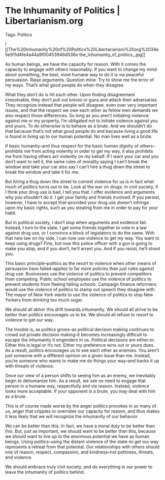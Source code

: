 # The Inhumanity of Politics | Libertarianism.org

Tags: Politics

![[The%20Inhumanity%20of%20Politics%20Libertarianism%20org%2034e5e911d4fe4a44a9f00453946d036e the_inhumanity_of_politics_.jpg]]

As human beings, we have the capacity for reason. With it comes the capacity to engage with others reasonably. If you want to change my mind about something, the best, most humane way to do it is via peaceful persuasion. Raise arguments. Question mine. Try to show me the error of my ways. That’s what good people do when they disagree.

What they don’t do is hit each other. Upon finding disagreement irresolvable, they don’t pull out knives or guns and attack their adversaries. They recognize instead that people will disagree, even over very important issues, and that the respect we owe each other as fellow men demands we also respect those differences. So long as you aren’t initiating violence against me or my property, I’m obligated not to initiate violence against you and yours. To do otherwise is to behave as a brute. And we shouldn’t do that because that’s not what good people do and because living a good life is found in living up to our human potential. No man lives well as a brute.

If basic humanity–and thus respect for the basic human dignity of others–prohibits me from acting violently in order to get my way, it also prohibits me from having others act violently on my behalf. If I want your car and you don’t want to sell it, the same rules of morality saying I can’t break the window and take your car also say I can’t hire a thug down the street to break the window and take it for me.

But hiring a thug down the street to commit violence for us is in fact what much of politics turns out to be. Look at the war on drugs. In civil society, if I think your drug use is bad, I tell you that. I offer evidence and arguments why you shouldn’t do it. I get your family and friends involved. If you persist, however, I have to accept that–provided your drug use doesn’t infringe upon my basic rights, such as you stealing from me in order to pay for your habit.

But in political society, I don’t stop when arguments and evidence fail. Instead, I turn to the state. I get some friends together to vote in a law against drug use, or I convince a block of legislators to do the same. With that new law on my side, I can now use violence to get my way. You want to keep using drugs? Fine, but now this police officer with a gun is going to make you stop, and if you don’t, he’ll arrest you. And if you resist, he’ll shoot you.

This basic principle–politics as the resort to violence when other means of persuasion have failed–applies to far more policies than just rules against drug use. Businesses use the violence of politics to prevent competitors from competing. Public school employees use the violence of politics to prevent students from fleeing failing schools. Campaign finance reformers would use the violence of politics to stamp out speech they disagree with. The mayor of New York wants to use the violence of politics to stop New Yorkers from drinking too much sugar.

We should all abhor this drift towards inhumanity. We should all strive to be better than politics encourages us to be. We should all refuse to resort to violence to get our way.

The trouble is, as politics grows–as political decision making continues to crowd out private decision making–it becomes increasingly difficult to escape the inhumanity it engenders in us. Political decisions are either‐​or. Either this is legal or it’s not. Either my preference wins out or yours does. As a result, politics encourages us to see each other as enemies. You aren’t just someone with a different opinion on a given issue than me. Instead, you’re someone who wants to make me do things your way–and backs it up with threats of violence.

Once our view of a person shifts to seeing him as an enemy, we inevitably begin to dehumanize him. As a result, we see no need to engage that person in a humane way, respectfully and via reason. Instead, violence looks more acceptable. If your opponent is a brute, you may deal with him as a brute.

This is of course made worse by the anger politics provokes in so many of us, anger that cripples or overrides our capacity for reason, and thus makes it less likely that we will recognize the inhumanity of our behavior.

We can be better than this. In fact, we have a moral duty to be better than this. But, just as important, we should want to be better than this, because we should want to live up to the enormous potential we have as human beings. Using politics–using the distant violence of the state–to get our way represents a retreat from that potential. Our relationships with others should one of reason, respect, compassion, and kindness–not pettiness, threats, and violence.

We should embrace truly civil society, and do everything in our power to leave the inhumanity of politics behind.